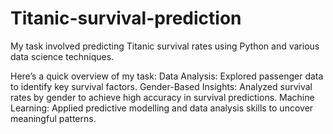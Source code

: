 # Titanic-survival-prediction
My task involved predicting Titanic survival rates using Python and various data science techniques. 

Here’s a quick overview of my task:
 Data Analysis: Explored passenger data to identify key survival factors. 
 Gender-Based Insights: Analyzed survival rates by gender to achieve high accuracy in survival predictions. 
 Machine Learning: Applied predictive modelling and data analysis skills to uncover meaningful patterns.
